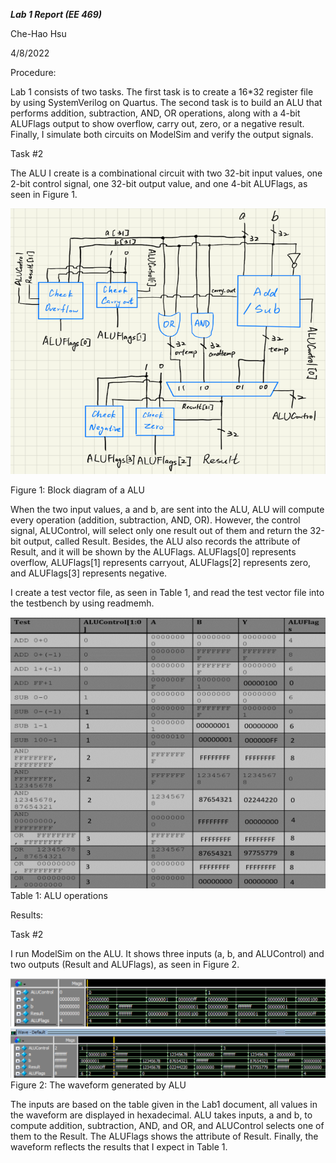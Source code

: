 ***Lab 1 Report (EE 469)***

Che-Hao Hsu

4/8/2022


Procedure:

Lab 1 consists of two tasks. 
The first task is to create a 16*32 register file by using SystemVerilog on Quartus. 
The second task is to build an ALU that performs addition, subtraction, AND, OR operations, along with a 4-bit ALUFlags output to show overflow, carry out, zero, or a negative result. 
Finally, I simulate both circuits on ModelSim and verify the output signals.


Task #2

The ALU I create is a combinational circuit with two 32-bit input values, one 2-bit control signal, one 32-bit output value, and one 4-bit ALUFlags, as seen in Figure 1.

![Figure 1: Block diagram of a ALU](https://github.com/Howard-121/Computer_Architecture_I/blob/master/ALU/images/block%20diagram.png)

Figure 1: Block diagram of a ALU


When the two input values, a and b, are sent into the ALU, ALU will compute every operation (addition, subtraction, AND, OR). 
However, the control signal, ALUControl, will select only one result out of them and return the 32-bit output, called Result. 
Besides, the ALU also records the attribute of Result, and it will be shown by the ALUFlags. ALUFlags[0] represents overflow, ALUFlags[1] represents carryout, ALUFlags[2] represents zero, and ALUFlags[3] represents negative.

I create a test vector file, as seen in Table 1, and read the test vector file into the testbench by using readmemh.


![Table 1: ALU operations](https://github.com/Howard-121/Computer_Architecture_I/blob/master/ALU/images/alu%20operations.png)
Table 1: ALU operations


Results:


Task #2

I run ModelSim on the ALU. It shows three inputs (a, b, and ALUControl) and two outputs (Result and ALUFlags), as seen in Figure 2.
 
![Figure 2-1: The waveform generated by ALU](https://github.com/Howard-121/Computer_Architecture_I/blob/master/ALU/images/waveform1.png)
![Figure 2-2: The waveform generated by ALU](https://github.com/Howard-121/Computer_Architecture_I/blob/master/ALU/images/waveform2.png)
Figure 2: The waveform generated by ALU

The inputs are based on the table given in the Lab1 document, all values in the waveform are displayed in hexadecimal. 
ALU takes inputs, a and b, to compute addition, subtraction, AND, and OR, and ALUControl selects one of them to the Result. 
The ALUFlags shows the attribute of Result. Finally, the waveform reflects the results that I expect in Table 1. 
